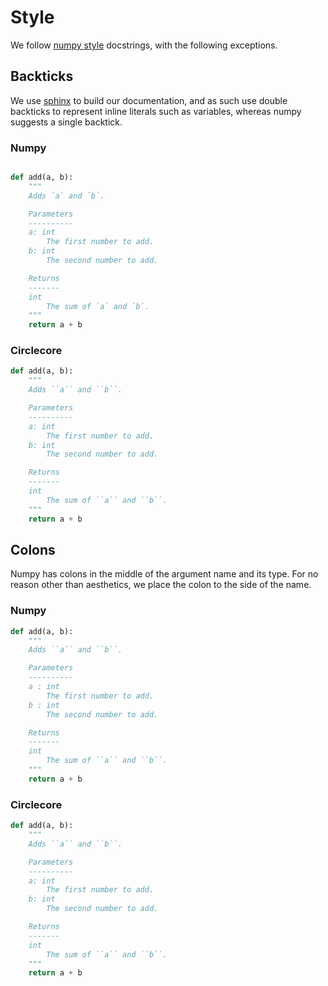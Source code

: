 # Style

We follow [numpy style](https://numpydoc.readthedocs.io/en/latest/format.html#docstring-standard) docstrings, with the following exceptions.

## Backticks

We use [sphinx](http://www.sphinx-doc.org/en/master/) to build our documentation, and as such use double backticks to represent inline literals such as variables, whereas numpy suggests a single backtick.

### Numpy

```python

def add(a, b):
    """
    Adds `a` and `b`.

    Parameters
    ----------
    a: int
        The first number to add.
    b: int
        The second number to add.

    Returns
    -------
    int
        The sum of `a` and `b`.
    """
    return a + b
```

### Circlecore

```python
def add(a, b):
    """
    Adds ``a`` and ``b``.

    Parameters
    ----------
    a: int
        The first number to add.
    b: int
        The second number to add.

    Returns
    -------
    int
        The sum of ``a`` and ``b``.
    """
    return a + b
```

## Colons

Numpy has colons in the middle of the argument name and its type. For no reason other than aesthetics, we place the colon to the side of the name.

### Numpy

```python
def add(a, b):
    """
    Adds ``a`` and ``b``.

    Parameters
    ----------
    a : int
        The first number to add.
    b : int
        The second number to add.

    Returns
    -------
    int
        The sum of ``a`` and ``b``.
    """
    return a + b
```

### Circlecore

```python
def add(a, b):
    """
    Adds ``a`` and ``b``.

    Parameters
    ----------
    a: int
        The first number to add.
    b: int
        The second number to add.

    Returns
    -------
    int
        The sum of ``a`` and ``b``.
    """
    return a + b
```

